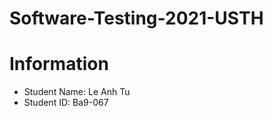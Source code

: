 # Software-Testing-2021-USTH
Information
=====================================================

* Student Name: Le Anh Tu   
* Student ID: Ba9-067

